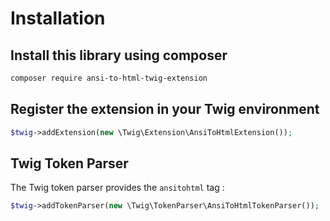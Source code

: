 # Installation

## Install this library using composer

```bash
composer require ansi-to-html-twig-extension
```

## Register the extension in your Twig environment

```php
$twig->addExtension(new \Twig\Extension\AnsiToHtmlExtension());
```

## Twig Token Parser

The Twig token parser provides the `ansitohtml` tag :

```php
$twig->addTokenParser(new \Twig\TokenParser\AnsiToHtmlTokenParser());
```
